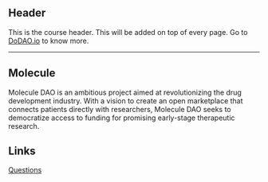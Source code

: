 ## Header
This is the course header. This will be added on top of every page. Go to [DoDAO.io](https://www.dodao.io) to know more.

---

## Molecule
 
Molecule DAO is an ambitious project aimed at revolutionizing the drug development industry.  With a vision to create an open marketplace that connects patients directly with researchers,  Molecule DAO seeks to democratize access to funding for promising early-stage therapeutic research.


## Links




[Questions](./../../generated/questions/molecule.md)